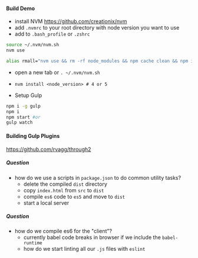 #### Build Demo

- install NVM https://github.com/creationix/nvm
- add `.nvmrc` to your root directory with node version you want to use
- add to `.bash_profile` or `.zshrc`
```sh
source ~/.nvm/nvm.sh
nvm use

alias rmall="nvm use && rm -rf node_modules && npm cache clean && npm i"
```
- open a new tab or `. ~/.nvm/nvm.sh`
- `nvm install <node_version> # 4 or 5`

- Setup Gulp
```sh
npm i -g gulp
npm i
npm start #or
gulp watch
```

#### Building Gulp Plugins
https://github.com/rvagg/through2

##### Question
- how do we use a scripts in `package.json` to do common utility tasks?
  - delete the compiled `dist` directory
  - copy `index.html` from `src` to `dist`
  - compile `es6` code to `es5` and move to `dist`
  - start a local server

##### Question
- how do we compile es6 for the "client"?
  - currently babel code breaks in browser if we include the `babel-runtime`
  - how do we start linting all our `.js` files with `eslint`
